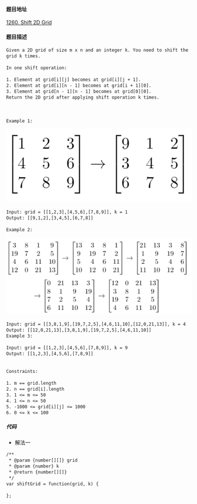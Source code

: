 #### 题目地址
[1260. Shift 2D Grid](https://leetcode.com/problems/shift-2d-grid/)
#### 题目描述
```
Given a 2D grid of size m x n and an integer k. You need to shift the grid k times.

In one shift operation:

1. Element at grid[i][j] becomes at grid[i][j + 1].
2. Element at grid[i][n - 1] becomes at grid[i + 1][0].
3. Element at grid[n - 1][n - 1] becomes at grid[0][0].
Return the 2D grid after applying shift operation k times.

 

Example 1:
```
![example_1](./assets/2019-12-10/e1.png)
```
Input: grid = [[1,2,3],[4,5,6],[7,8,9]], k = 1
Output: [[9,1,2],[3,4,5],[6,7,8]]

Example 2:
```
![example_2](./assets/2019-12-10/e2.png)
```
Input: grid = [[3,8,1,9],[19,7,2,5],[4,6,11,10],[12,0,21,13]], k = 4
Output: [[12,0,21,13],[3,8,1,9],[19,7,2,5],[4,6,11,10]]
Example 3:

Input: grid = [[1,2,3],[4,5,6],[7,8,9]], k = 9
Output: [[1,2,3],[4,5,6],[7,8,9]]
 

Constraints:

1. m == grid.length
2. n == grid[i].length
3. 1 <= m <= 50
4. 1 <= n <= 50
5. -1000 <= grid[i][j] <= 1000
6. 0 <= k <= 100
```

##### 代码

- 解法一
```
/**
 * @param {number[][]} grid
 * @param {number} k
 * @return {number[][]}
 */
var shiftGrid = function(grid, k) {
    
};
```
